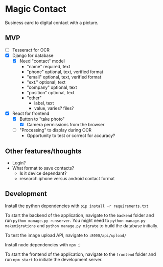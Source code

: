 # Magic Contact

Business card to digital contact with a picture.

## MVP

- [ ] Tesseract for OCR
- [x] Django for database
  - [x] Need "contact" model
    - "name" required, text
    - "phone" optional, text, verified format
    - "email" optional, text, verified format
    - "ext." optional, text
    - "company" optional, text
    - "position" optional, text
    - "other"
      - label, text
      - value, varies? files?
- [x] React for frontend
  - [x] Button to "take photo"
    - [x] Camera permissions from the browser
  - [ ] "Processing" to display during OCR
    - Opportunity to test or correct for accuracy?

## Other features/thoughts

- Login?
- What format to save contacts?
  - Is it device dependant?
  - research iphone versus android contact format

## Development

Install the python dependencies with `pip install -r requirements.txt`

To start the backend of the application, navigate to the `backend` folder and run `python manage.py runserver`. You might need to `python manage.py makemigrations` and `python manage.py migrate` to build the database initially.

To test the image upload API, navigate to `:8000/api/upload/`

Install node dependencies with `npm i`

To start the frontend of the application, navigate to the `frontend` folder and run `npm start` to initiate the development server.
